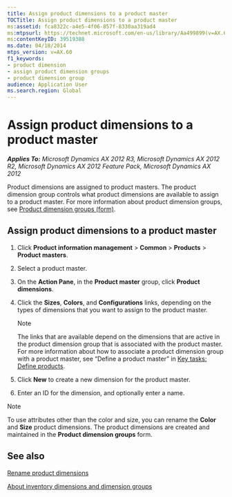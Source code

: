 ```yaml
---
title: Assign product dimensions to a product master
TOCTitle: Assign product dimensions to a product master
ms:assetid: fca8322c-a4e5-4f06-857f-8330aa319ad4
ms:mtpsurl: https://technet.microsoft.com/en-us/library/Aa499899(v=AX.60)
ms:contentKeyID: 39519388
ms.date: 04/18/2014
mtps_version: v=AX.60
f1_keywords:
- product dimension
- assign product dimension groups
- product dimension group
audience: Application User
ms.search.region: Global
---
```


# Assign product dimensions to a product master 


_**Applies To:** Microsoft Dynamics AX 2012 R3, Microsoft Dynamics AX 2012 R2, Microsoft Dynamics AX 2012 Feature Pack, Microsoft Dynamics AX 2012_

Product dimensions are assigned to product masters. The product dimension group controls what product dimensions are available to assign to a product master. For more information about product dimension groups, see [Product dimension groups (form)](https://technet.microsoft.com/en-us/library/hh227672\(v=ax.60\)).

## Assign product dimensions to a product master

1.  Click **Product information management** \> **Common** \> **Products** \> **Product masters**.

2.  Select a product master.

3.  On the **Action Pane**, in the **Product master** group, click **Product dimensions**.

4.  Click the **Sizes**, **Colors**, and **Configurations** links, depending on the types of dimensions that you want to assign to the product master.
    

    > [!NOTE]
    > <P>The links that are available depend on the dimensions that are active in the product dimension group that is associated with the product master. For more information about how to associate a product dimension group with a product master, see “Define a product master” in <A href="key-tasks-define-products.md">Key tasks: Define products</A>.</P>



5.  Click **New** to create a new dimension for the product master.

6.  Enter an ID for the dimension, and optionally enter a name.


> [!NOTE]
> <P>To use attributes other than the color and size, you can rename the <STRONG>Color</STRONG> and <STRONG>Size</STRONG> product dimensions. The product dimensions are created and maintained in the <STRONG>Product dimension groups</STRONG> form.</P>



## See also

[Rename product dimensions](rename-product-dimensions.md)

[About inventory dimensions and dimension groups](about-inventory-dimensions-and-dimension-groups.md)

  


